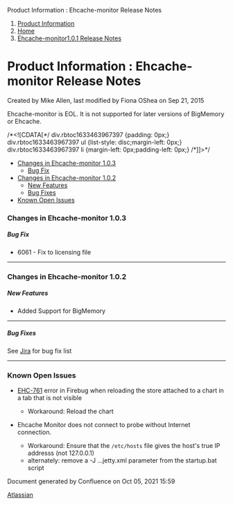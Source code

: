 Product Information : Ehcache-monitor Release Notes  

1.  [Product Information](index.html)
2.  [Home](Home.html)
3.  [Ehcache-monitor1.0.1 Release Notes](Ehcache-monitor1.0.1-Release-Notes.html)

Product Information : Ehcache-monitor Release Notes
===================================================

Created by Mike Allen, last modified by Fiona OShea on Sep 21, 2015

Ehcache-monitor is EOL. It is not supported for later versions of BigMemory or Ehcache.

/\*<!\[CDATA\[\*/ div.rbtoc1633463967397 {padding: 0px;} div.rbtoc1633463967397 ul {list-style: disc;margin-left: 0px;} div.rbtoc1633463967397 li {margin-left: 0px;padding-left: 0px;} /\*\]\]>\*/

*   [Changes in Ehcache-monitor 1.0.3](#EhcachemonitorReleaseNotes-ChangesinEhcache-monitor1.0.3)
    *   [Bug Fix](#EhcachemonitorReleaseNotes-BugFix)
*   [Changes in Ehcache-monitor 1.0.2](#EhcachemonitorReleaseNotes-ChangesinEhcache-monitor1.0.2)
    *   [New Features](#EhcachemonitorReleaseNotes-NewFeatures)
    *   [Bug Fixes](#EhcachemonitorReleaseNotes-BugFixes)
*   [Known Open Issues](#EhcachemonitorReleaseNotes-KnownOpenIssues)

### Changes in Ehcache-monitor 1.0.3

##### Bug Fix

*   6061 - Fix to licensing file

* * *

### Changes in Ehcache-monitor 1.0.2

##### New Features

*   Added Support for BigMemory

* * *

##### Bug Fixes

See [Jira](https://jira.terracotta.org/jira/browse/EHCMON/fixforversion/10942) for bug fix list

* * *

### Known Open Issues

*   [EHC-761](https://jira.terracotta.org/jira/browse/EHC-761) error in Firebug when reloading the store attached to a chart in a tab that is not visible
    *   Workaround: Reload the chart

*   Ehcache Monitor does not connect to probe without Internet connection.
    *   Workaround: Ensure that the `/etc/hosts` file gives the host's true IP addresss (not 127.0.0.1)
    *   alternately: remove a -J ...jetty.xml parameter from the startup.bat script

Document generated by Confluence on Oct 05, 2021 15:59

[Atlassian](http://www.atlassian.com/)